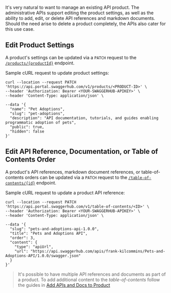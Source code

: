  It's very natural to want to manage an existing API product. The administrative APIs support editing the product settings, as well as the ability to add, edit, or delete API references and markdown documents. Should the need arise to delete a product completely, the APIs also cater for this use case.

## Edit Product Settings

A product's settings can be updated via a `PATCH` request to the [`/products/{productId}`](https://smartbear.portal.swaggerhub.com/portal/default/swaggerhub-portal-api-0.1.0-beta#/Products/patchProduct) endpoint.

Sample cURL request to update product settings:

```
curl --location --request PATCH 'https://api.portal.swaggerhub.com/v1/products/<PRODUCT-ID>' \
--header 'Authorization: Bearer <YOUR-SWAGGERHUB-APIKEY>' \
--header 'Content-Type: application/json' \

--data '{
  "name": "Pet Adoptions",
  "slug": "pet-adoptions",
  "description": "API documentation, tutorials, and guides enabling programmatic adoption of pets",
  "public": true,
  "hidden": false
}'
```

## Edit API Reference, Documentation, or Table of Contents Order

A product's API references, markdown document references, or table-of-contents orders can be updated via a `PATCH` request to the [`/table-of-contents/{id}`](https://smartbear.portal.swaggerhub.com/portal/default/swaggerhub-portal-api-0.1.0-beta#/Content-Table-of-Contents/patchTableOfContents) endpoint.

Sample cURL request to update a product API reference:

```
curl --location --request PATCH 'https://api.portal.swaggerhub.com/v1/table-of-contents/<ID>' \
--header 'Authorization: Bearer <YOUR-SWAGGERHUB-APIKEY>' \
--header 'Content-Type: application/json' \

--data '{
  "slug": "pets-and-adoptions-api-1.0.0",
  "title": "Pets and Adoptions API",
  "order": 3,
  "content": {
    "type": "apiUrl",
    "url": "https://api.swaggerhub.com/apis/frank-kilcommins/Pets-and-Adoptions-API/1.0.0/swagger.json"
  } 
}'
```

> It's possible to have multiple API references and documents as part of a product. To add additional content to the *table-of-contents* follow the guides in [Add APIs and Docs to Product](https://smartbear.portal.swaggerhub.com/portal/default/add-apis-and-docs-to-product)